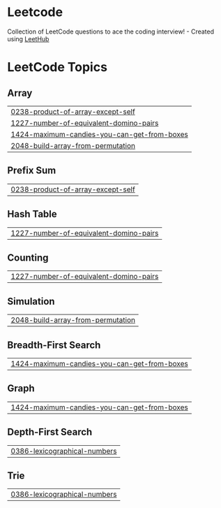 # Leetcode
Collection of LeetCode questions to ace the coding interview! - Created using [LeetHub](https://github.com/QasimWani/LeetHub)

<!---LeetCode Topics Start-->
# LeetCode Topics
## Array
|  |
| ------- |
| [0238-product-of-array-except-self](https://github.com/anupam8nith/Leetcode/tree/master/0238-product-of-array-except-self) |
| [1227-number-of-equivalent-domino-pairs](https://github.com/anupam8nith/Leetcode/tree/master/1227-number-of-equivalent-domino-pairs) |
| [1424-maximum-candies-you-can-get-from-boxes](https://github.com/anupam8nith/Leetcode/tree/master/1424-maximum-candies-you-can-get-from-boxes) |
| [2048-build-array-from-permutation](https://github.com/anupam8nith/Leetcode/tree/master/2048-build-array-from-permutation) |
## Prefix Sum
|  |
| ------- |
| [0238-product-of-array-except-self](https://github.com/anupam8nith/Leetcode/tree/master/0238-product-of-array-except-self) |
## Hash Table
|  |
| ------- |
| [1227-number-of-equivalent-domino-pairs](https://github.com/anupam8nith/Leetcode/tree/master/1227-number-of-equivalent-domino-pairs) |
## Counting
|  |
| ------- |
| [1227-number-of-equivalent-domino-pairs](https://github.com/anupam8nith/Leetcode/tree/master/1227-number-of-equivalent-domino-pairs) |
## Simulation
|  |
| ------- |
| [2048-build-array-from-permutation](https://github.com/anupam8nith/Leetcode/tree/master/2048-build-array-from-permutation) |
## Breadth-First Search
|  |
| ------- |
| [1424-maximum-candies-you-can-get-from-boxes](https://github.com/anupam8nith/Leetcode/tree/master/1424-maximum-candies-you-can-get-from-boxes) |
## Graph
|  |
| ------- |
| [1424-maximum-candies-you-can-get-from-boxes](https://github.com/anupam8nith/Leetcode/tree/master/1424-maximum-candies-you-can-get-from-boxes) |
## Depth-First Search
|  |
| ------- |
| [0386-lexicographical-numbers](https://github.com/anupam8nith/Leetcode/tree/master/0386-lexicographical-numbers) |
## Trie
|  |
| ------- |
| [0386-lexicographical-numbers](https://github.com/anupam8nith/Leetcode/tree/master/0386-lexicographical-numbers) |
<!---LeetCode Topics End-->